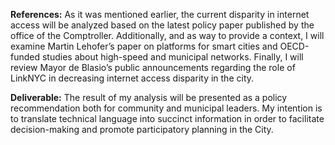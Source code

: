 **References:**
As it was mentioned earlier, the current disparity in internet access will be analyzed based on the latest policy paper published by the office of the Comptroller. Additionally, and as way to provide a context, I will examine Martin Lehofer’s paper on platforms for smart cities and OECD-funded studies about high-speed and municipal networks. Finally, I will review Mayor de Blasio’s public announcements regarding the role of LinkNYC in decreasing internet access disparity in the city. 

**Deliverable:**
The result of my analysis will be presented as a policy recommendation both for community and municipal leaders. My intention is to translate technical language into succinct information in order to facilitate decision-making and promote participatory planning in the City. 
